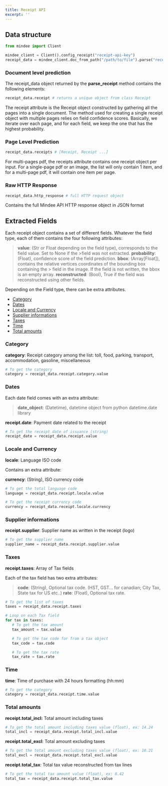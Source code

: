 ```yaml
---
title: Receipt API
excerpt: ''
---
```

## Data structure

```python
from mindee import Client

mindee_client = Client().config_receipt("receipt-api-key")
receipt_data = mindee_client.doc_from_path("/path/to/file").parse("receipt")
```

### Document level prediction
The receipt_data object returned by the **parse_receipt** method contains the following elements:

```python
receipt_data.receipt # returns a unique object from class Receipt
```

The receipt attribute is the Receipt object constructed by gathering all the pages into a single document. The method used for creating a single receipt object with multiple pages relies on field confidence scores. Basically, we iterate over each page, and for each field, we keep the one that has the highest probability.

### Page Level Prediction

```python
receipt_data.receipts # [Receipt, Receipt ...]
```

For multi-pages pdf, the receipts attribute contains one receipt object per input. For a single-page pdf or an image, the list will only contain 1 item, and for a multi-page pdf, it will contain one item per page.

### Raw HTTP Response

```python
receipt_data.http_response # full HTTP request object
```

Contains the full Mindee API HTTP response object in JSON format

## Extracted Fields
Each receipt object contains a set of different fields. Whatever the field type, each of them contains the four following attributes:

> **value**: (Str or Float depending on the field type), corresponds to the field value. Set to None if the >field was not extracted.
> **probability**: (Float), confidence score of the field prediction.
> **bbox**: (Array[Float]), contains the relative vertices coordinates of the bounding box containing the > field in the image. If the field is not written, the bbox is an empty array.
> **reconstructed**: (Bool), True if the field was reconstructed using other fields.

Depending on the Field type, there can be extra attributes.

- [Category](#category)
- [Dates](#dates)
- [Locale and Currency](#locale-and-currency)
- [Supplier informations](#supplier-informations)
- [Taxes](#taxes)
- [Time](#time)
- [Total amounts](#total-amounts)

### Category
**category**: Receipt category among the list:  toll, food, parking, transport, accommodation, gasoline, miscellaneous

```python
# To get the category
category = receipt_data.receipt.category.value
```

### Dates
Each date field comes with an extra attribute:

> **date_object**: (Datetime), datetime object from python datetime.date library

 **receipt.date**: Payment date related to the receipt

```python
# To get the receipt date of issuance (string)
receipt_date = receipt_data.receipt.value
```

### Locale and Currency
**locale**: Language ISO code

Contains an extra attribute:

**currency**: (String), ISO currency code

```python
# To get the total language code
language = receipt_data.receipt.locale.value

# To get the receipt currency code
currency = receipt_data.receipt.locale.currency
```

### Supplier informations
**receipt.supplier**: Supplier name as written in the receipt (logo)

```python
# To get the supplier name
supplier_name = receipt_data.receipt.supplier.value
```

### Taxes
**receipt.taxes**: Array of Tax fields

Each of the tax field has two extra attributes:

> **code**: (String), Optional tax code. (HST, GST... for canadian; City Tax, State tax for US etc..)
> **rate**: (Float), Optional tax rate.

```python
# To get the list of taxes
taxes = receipt_data.receipt.taxes

# Loop on each Tax field
for tax in taxes:
   # To get the tax amount
   tax_amount = tax.value

   # To get the tax code for from a tax object
   tax_code = tax.code

   # To get the tax rate
   tax_rate = tax.rate
```

### Time
**time**: Time of purchase with 24 hours formatting (hh:mm)

```python
# To get the category
category = receipt_data.receipt.time.value
```

### Total amounts
**receipt.total_incl:** Total amount including taxes

```python
# To get the total amount including taxes value (float), ex: 14.24
total_incl = receipt_data.receipt.total_incl.value
```

**receipt.total_excl**: Total amount excluding taxes

```python
# To get the total amount excluding taxes value (float), ex: 10.21
total_excl = receipt_data.receipt.total_excl.value
```

**receipt.total_tax**: Total tax value reconstructed from tax lines

```python
# To get the total tax amount value (float), ex: 8.42
total_tax = receipt_data.receipt.total_tax.value
```